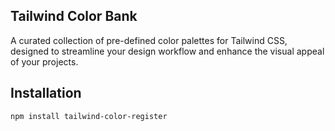 ## Tailwind Color Bank

A curated collection of pre-defined color palettes for Tailwind CSS, designed to streamline your design workflow and enhance the visual appeal of your projects.

## Installation

```bash
npm install tailwind-color-register
